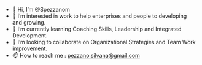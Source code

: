 - 👋 Hi, I’m @Spezzanom
- 👀 I’m interested in work to help enterprises and people to developing and growing.
- 🌱 I’m currently learning Coaching Skills, Leadership and Integrated Development.
- 💞️ I’m looking to collaborate on Organizational Strategies and Team Work improvement. 
- 📫 How to reach me : pezzano.silvana@gmail.com


<!---
Spezzanom/Spezzanom is a ✨ special ✨ repository because its `README.md` (this file) appears on your GitHub profile.
You can click the Preview link to take a look at your changes.
--->
